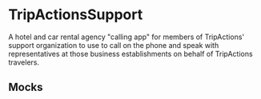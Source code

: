 # TripActionsSupport

A hotel and car rental agency "calling app" for members of TripActions' support organization to use to call on the phone and speak with representatives at those business establishments on behalf of TripActions travelers.

## Mocks

